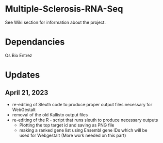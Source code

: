 # Multiple-Sclerosis-RNA-Seq
See Wiki section for information about the project.

# Dependancies
Os
Bio
Entrez


# Updates

## April 21, 2023

- re-editing of Sleuth code to produce proper output files necessary for WebGestalt
- removal of the old Kallisto output files
- re-editing of the R - script that runs sleuth to produce necessary outputs
  - Plotting the top target id and saving as PNG file 
  - making a ranked gene list using Ensembl gene IDs which will be used for Webgestalt (More work needed on this part)
